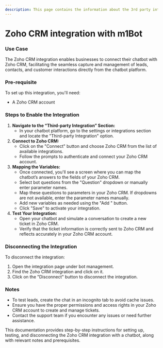 ```yaml
---
description: This page contains the information about the 3rd party integrations.
---
```


# Zoho CRM integration with m1Bot

### Use Case

The Zoho CRM integration enables businesses to connect their chatbot with Zoho CRM, facilitating the seamless capture and management of leads, contacts, and customer interactions directly from the chatbot platform.

### Pre-requisite

To set up this integration, you'll need:

* A Zoho CRM account

### Steps to Enable the Integration

1. **Navigate to the “Third-party Integration” Section:**
   * In your chatbot platform, go to the settings or integrations section and locate the "Third-party Integration" option.
2. **Connect to Zoho CRM:**
   * Click on the "Connect" button and choose Zoho CRM from the list of available integrations.
   * Follow the prompts to authenticate and connect your Zoho CRM account.
3. **Mapping the Variables:**
   * Once connected, you'll see a screen where you can map the chatbot’s answers to the fields of your Zoho CRM.
   * Select bot questions from the "Question" dropdown or manually enter parameter names.
   * Map these questions to parameters in your Zoho CRM. If dropdowns are not available, enter the parameter names manually.
   * Add new variables as needed using the "Add " button.
   * Click "Save" to activate your integration.
4. **Test Your Integration:**
   * Open your chatbot and simulate a conversation to create a new ticket in Zoho CRM.
   * Verify that the ticket information is correctly sent to Zoho CRM and reflects accurately in your Zoho CRM account.

### Disconnecting the Integration

To disconnect the integration:

1. Open the integration page under bot management.
2. Find the Zoho CRM integration and click on it.
3. Click on the "Disconnect" button to disconnect the integration.

### Notes

* To test leads, create the chat in an incognito tab to avoid cache issues.
* Ensure you have the proper permissions and access rights in your Zoho CRM account to create and manage tickets.
* Contact the support team if you encounter any issues or need further assistance.

This documentation provides step-by-step instructions for setting up, testing, and disconnecting the Zoho CRM integration with a chatbot, along with relevant notes and prerequisites.
